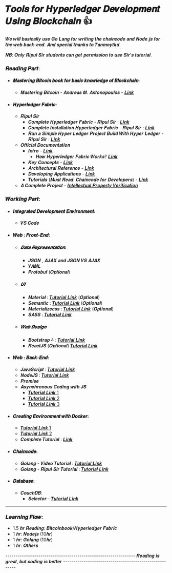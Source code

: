 # 𝑻𝒐𝒐𝒍𝒔 𝒇𝒐𝒓 𝑯𝒚𝒑𝒆𝒓𝒍𝒆𝒅𝒈𝒆𝒓 𝑫𝒆𝒗𝒆𝒍𝒐𝒑𝒎𝒆𝒏𝒕 𝑼𝒔𝒊𝒏𝒈 𝑩𝒍𝒐𝒄𝒌𝒄𝒉𝒂𝒊𝒏 :+1:
𝑾𝒆 𝒘𝒊𝒍𝒍 𝒃𝒂𝒔𝒊𝒄𝒂𝒍𝒍𝒚 𝒖𝒔𝒆 𝑮𝒐 𝑳𝒂𝒏𝒈 𝒇𝒐𝒓 𝒘𝒓𝒊𝒕𝒊𝒏𝒈 𝒕𝒉𝒆 𝒄𝒉𝒂𝒊𝒏𝒄𝒐𝒅𝒆 𝒂𝒏𝒅 𝑵𝒐𝒅𝒆.𝒋𝒔 𝒇𝒐𝒓 𝒕𝒉𝒆 𝒘𝒆𝒃 𝒃𝒂𝒄𝒌-𝒆𝒏𝒅. 𝑨𝒏𝒅 𝒔𝒑𝒆𝒄𝒊𝒂𝒍 𝒕𝒉𝒂𝒏𝒌𝒔 𝒕𝒐 𝑻𝒂𝒏𝒎𝒐𝒚𝒕𝒌𝒅. 

𝑵𝑩: 𝑶𝒏𝒍𝒚 𝑹𝒊𝒑𝒖𝒍 𝑺𝒊𝒓 𝒔𝒕𝒖𝒅𝒆𝒏𝒕𝒔 𝒄𝒂𝒏 𝒈𝒆𝒕 𝒑𝒆𝒓𝒎𝒊𝒔𝒔𝒊𝒐𝒏 𝒕𝒐 𝒖𝒔𝒆 𝑺𝒊𝒓'𝒔 𝒕𝒖𝒕𝒐𝒓𝒊𝒂𝒍.

### 𝑹𝒆𝒂𝒅𝒊𝒏𝒈 𝑷𝒂𝒓𝒕:

   - #### 𝑴𝒂𝒔𝒕𝒆𝒓𝒊𝒏𝒈 𝑩𝒊𝒕𝒄𝒐𝒊𝒏 𝒃𝒐𝒐𝒌 𝒇𝒐𝒓 𝒃𝒂𝒔𝒊𝒄 𝒌𝒏𝒐𝒘𝒍𝒆𝒅𝒈𝒆 𝒐𝒇 𝑩𝒍𝒐𝒄𝒌𝒄𝒉𝒂𝒊𝒏:
      - 𝑴𝒂𝒔𝒕𝒆𝒓𝒊𝒏𝒈 𝑩𝒊𝒕𝒄𝒐𝒊𝒏 - 𝑨𝒏𝒅𝒓𝒆𝒂𝒔 𝑴. 𝑨𝒏𝒕𝒐𝒏𝒐𝒑𝒐𝒖𝒍𝒐𝒔 - [𝑳𝒊𝒏𝒌](https://github.com/bitcoinbook/bitcoinbook/blob/develop/book.asciidoc?fbclid=IwAR1GH2Edmrgy-6diWSbAaZKcleOPgwKNlCK8ud6uT7DwbmGi0oTSlM3soT0)

   - #### 𝑯𝒚𝒑𝒆𝒓𝒍𝒆𝒅𝒈𝒆𝒓 𝑭𝒂𝒃𝒓𝒊𝒄:
      - 𝑹𝒊𝒑𝒖𝒍 𝑺𝒊𝒓
         - 𝑪𝒐𝒎𝒑𝒍𝒆𝒕𝒆 𝑯𝒚𝒑𝒆𝒓𝒍𝒆𝒅𝒈𝒆𝒓 𝑭𝒂𝒃𝒓𝒊𝒄 - 𝑹𝒊𝒑𝒖𝒍 𝑺𝒊𝒓 : [𝑳𝒊𝒏𝒌](https://drive.google.com/file/d/1woe-qC9IqSxPMfsdzblRsDWFnu7Uvs6e/view?usp=sharing)
         - 𝑪𝒐𝒎𝒑𝒍𝒆𝒕𝒆 𝑰𝒏𝒔𝒕𝒂𝒍𝒍𝒂𝒕𝒊𝒐𝒏 𝑯𝒚𝒑𝒆𝒓𝒍𝒆𝒅𝒈𝒆𝒓 𝑭𝒂𝒃𝒓𝒊𝒄 - 𝑹𝒊𝒑𝒖𝒍 𝑺𝒊𝒓 : [𝑳𝒊𝒏𝒌](https://drive.google.com/file/d/1b5uSIumKdf75bZ2DN3znaRdQWvUmvOkc/view?usp=sharing)
         - 𝑹𝒖𝒏 𝒂 𝑺𝒊𝒎𝒑𝒍𝒆 𝑯𝒚𝒑𝒆𝒓 𝑳𝒆𝒅𝒈𝒆𝒓 𝑷𝒓𝒐𝒋𝒆𝒄𝒕 𝑩𝒖𝒊𝒍𝒅 𝑾𝒊𝒕𝒉 𝑯𝒚𝒑𝒆𝒓 𝑳𝒆𝒅𝒈𝒆𝒓 - 𝑹𝒊𝒑𝒖𝒍 𝑺𝒊𝒓 : [𝑳𝒊𝒏𝒌](https://drive.google.com/file/d/14GPEKjiUfzRcTEFq1DDT4zSj2hXjVac0/view?usp=sharing)
      - 𝑶𝒇𝒇𝒊𝒄𝒊𝒂𝒍 𝑫𝒐𝒄𝒖𝒎𝒆𝒏𝒕𝒂𝒕𝒊𝒐𝒏
         - 𝑰𝒏𝒕𝒓𝒐 - [𝑳𝒊𝒏𝒌](https://hyperledger-fabric.readthedocs.io/en/release-1.4/whatis.html)
            - 𝑯𝒐𝒘 𝑯𝒚𝒑𝒆𝒓𝒍𝒆𝒅𝒈𝒆𝒓 𝑭𝒂𝒃𝒓𝒊𝒄 𝑾𝒐𝒓𝒌𝒔? [𝑳𝒊𝒏𝒌](https://medium.com/coinmonks/how-does-hyperledger-fabric-works-cdb68e6066f5)
         - 𝑲𝒆𝒚 𝑪𝒐𝒏𝒄𝒆𝒑𝒕𝒔 - [𝑳𝒊𝒏𝒌](https://hyperledger-fabric.readthedocs.io/en/release-1.4/key_concepts.html)
         - 𝑨𝒓𝒄𝒉𝒊𝒕𝒆𝒄𝒕𝒖𝒓𝒂𝒍 𝑹𝒆𝒇𝒆𝒓𝒆𝒏𝒄𝒆 - [𝑳𝒊𝒏𝒌](https://hyperledger-fabric.readthedocs.io/en/release-1.4/architecture.html)
         - 𝑫𝒆𝒗𝒆𝒍𝒐𝒑𝒊𝒏𝒈 𝑨𝒑𝒑𝒍𝒊𝒄𝒂𝒕𝒊𝒐𝒏𝒔 - [𝑳𝒊𝒏𝒌](https://hyperledger-fabric.readthedocs.io/en/release-1.4/developapps/developing_applications.html)
         - 𝑻𝒖𝒕𝒐𝒓𝒊𝒂𝒍𝒔 (𝑴𝒖𝒔𝒕 𝑹𝒆𝒂𝒅: 𝑪𝒉𝒂𝒊𝒏𝒄𝒐𝒅𝒆 𝒇𝒐𝒓 𝑫𝒆𝒗𝒆𝒍𝒐𝒑𝒆𝒓𝒔) - [𝑳𝒊𝒏𝒌](https://hyperledger-fabric.readthedocs.io/en/release-1.4/tutorials.html)
      - 𝑨 𝑪𝒐𝒎𝒑𝒍𝒆𝒕𝒆 𝑷𝒓𝒐𝒋𝒆𝒄𝒕 - [𝑰𝒏𝒕𝒆𝒍𝒍𝒆𝒄𝒕𝒖𝒂𝒍 𝑷𝒓𝒐𝒑𝒆𝒓𝒕𝒚 𝑽𝒆𝒓𝒊𝒇𝒊𝒄𝒂𝒕𝒊𝒐𝒏](https://github.com/BIJOY-SUST/Intellectual-Property-verification)

### 𝑾𝒐𝒓𝒌𝒊𝒏𝒈 𝑷𝒂𝒓𝒕:

   - #### 𝑰𝒏𝒕𝒆𝒈𝒓𝒂𝒕𝒆𝒅 𝑫𝒆𝒗𝒆𝒍𝒐𝒑𝒎𝒆𝒏𝒕 𝑬𝒏𝒗𝒊𝒓𝒐𝒏𝒎𝒆𝒏𝒕: 
      - 𝑽𝑺 𝑪𝒐𝒅𝒆

   - #### 𝑾𝒆𝒃 : 𝑭𝒓𝒐𝒏𝒕-𝑬𝒏𝒅:
      - ##### 𝑫𝒂𝒕𝒂 𝑹𝒆𝒑𝒓𝒆𝒔𝒆𝒏𝒕𝒂𝒕𝒊𝒐𝒏:
         - 𝑱𝑺𝑶𝑵 , 𝑨𝑱𝑨𝑿 𝒂𝒏𝒅 𝑱𝑺𝑶𝑵 𝑽𝑺 𝑨𝑱𝑨𝑿
         - 𝒀𝑨𝑴𝑳
         - 𝑷𝒓𝒐𝒕𝒐𝒃𝒖𝒇 (𝑶𝒑𝒕𝒊𝒐𝒏𝒂𝒍)
      - ##### 𝑼𝑰
         - 𝑴𝒂𝒕𝒆𝒓𝒊𝒂𝒍 : [𝑻𝒖𝒕𝒐𝒓𝒊𝒂𝒍 𝑳𝒊𝒏𝒌](https://material-ui.com/) (𝑶𝒑𝒕𝒊𝒐𝒏𝒂𝒍)
         - 𝑺𝒆𝒎𝒂𝒏𝒕𝒊𝒄 : [𝑻𝒖𝒕𝒐𝒓𝒊𝒂𝒍 𝑳𝒊𝒏𝒌](https://semantic-ui.com/) (𝑶𝒑𝒕𝒊𝒐𝒏𝒂𝒍)
         - 𝑴𝒂𝒕𝒆𝒓𝒊𝒂𝒍𝒊𝒛𝒆𝒄𝒔𝒔 : [𝑻𝒖𝒕𝒐𝒓𝒊𝒂𝒍 𝑳𝒊𝒏𝒌](https://materializecss.com/) (𝑶𝒑𝒕𝒊𝒐𝒏𝒂𝒍)
         - 𝑺𝑨𝑺𝑺 : [𝑻𝒖𝒕𝒐𝒓𝒊𝒂𝒍 𝑳𝒊𝒏𝒌](https://github.com/BIJOY-SUST/Tools-for-Hyperledger-Development-Using-Blockchain/tree/master/Tutorials/Udemy%20-%20The%20Complete%20Sass%20%26%20SCSS%20Course%20From%20Beginner%20to%20Advanced)
      - ##### 𝑾𝒆𝒃 𝑫𝒆𝒔𝒊𝒈𝒏
         - 𝑩𝒐𝒐𝒕𝒔𝒕𝒓𝒂𝒑 4 : [𝑻𝒖𝒕𝒐𝒓𝒊𝒂𝒍 𝑳𝒊𝒏𝒌](https://github.com/BIJOY-SUST/Tools-for-Hyperledger-Development-Using-Blockchain/tree/master/Tutorials/Udemy%20-%20Bootstrap%204%20From%20Scratch%20With%205%20Projects)
         - 𝑹𝒆𝒂𝒄𝒕𝑱𝑺 (𝑶𝒑𝒕𝒊𝒐𝒏𝒂𝒍) [𝑻𝒖𝒕𝒐𝒓𝒊𝒂𝒍 𝑳𝒊𝒏𝒌](https://github.com/yudi43/React---The-Complete-Guide--incl-Hooks--React-Router--Redux-)

   - #### 𝑾𝒆𝒃 : 𝑩𝒂𝒄𝒌-𝑬𝒏𝒅:
      - 𝑱𝒂𝒗𝒂𝑺𝒄𝒓𝒊𝒑𝒕 : [𝑻𝒖𝒕𝒐𝒓𝒊𝒂𝒍 𝑳𝒊𝒏𝒌](https://github.com/BIJOY-SUST/Tools-for-Hyperledger-Development-Using-Blockchain/tree/master/Tutorials/Udemy%20-%20The%20Complete%20JavaScript%20Course%202019%20Build%20Real%20Projects!)
      - 𝑵𝒐𝒅𝒆𝑱𝑺 : [𝑻𝒖𝒕𝒐𝒓𝒊𝒂𝒍 𝑳𝒊𝒏𝒌](https://github.com/BIJOY-SUST/Tools-for-Hyperledger-Development-Using-Blockchain/tree/master/Tutorials/Udemy%20-%20The%20Complete%20Node.js%20Developer%20Course%20(3rd%20Edition))
      - 𝑷𝒓𝒐𝒎𝒊𝒔𝒆
      - 𝑨𝒔𝒚𝒏𝒄𝒉𝒓𝒐𝒏𝒐𝒖𝒔 𝑪𝒐𝒅𝒊𝒏𝒈 𝒘𝒊𝒕𝒉 𝑱𝑺 
         - [𝑻𝒖𝒕𝒐𝒓𝒊𝒂𝒍 𝑳𝒊𝒏𝒌 1](https://medium.com/codingthesmartway-com-blog/async-programming-with-javascript-callbacks-promises-and-async-await-980e3f144185)
         - [𝑻𝒖𝒕𝒐𝒓𝒊𝒂𝒍 𝑳𝒊𝒏𝒌 2](https://medium.com/quick-code/javascript-promises-in-twenty-minutes-3aac5b65b887)
         - [𝑻𝒖𝒕𝒐𝒓𝒊𝒂𝒍 𝑳𝒊𝒏𝒌 3](https://dzone.com/articles/asynchronous-javascript-1)



   - #### 𝑪𝒓𝒆𝒂𝒕𝒊𝒏𝒈 𝑬𝒏𝒗𝒊𝒓𝒐𝒏𝒎𝒆𝒏𝒕 𝒘𝒊𝒕𝒉 𝑫𝒐𝒄𝒌𝒆𝒓:
      - [𝑻𝒖𝒕𝒐𝒓𝒊𝒂𝒍 𝑳𝒊𝒏𝒌 1](https://www.youtube.com/watch?v=wCTTHhehJbU)
      - [𝑻𝒖𝒕𝒐𝒓𝒊𝒂𝒍 𝑳𝒊𝒏𝒌 2](https://www.youtube.com/playlist?list=PLhW3qG5bs-L99pQsZ74f-LC-tOEsBp2rK)
      - 𝑪𝒐𝒎𝒑𝒍𝒆𝒕𝒆 𝑻𝒖𝒕𝒐𝒓𝒊𝒂𝒍 : [𝑳𝒊𝒏𝒌](https://github.com/BIJOY-SUST/Tools-for-Hyperledger-Development-Using-Blockchain/tree/master/Tutorials/Udemy%20-%20Docker%20Mastery%20The%20Complete%20Toolset%20From%20a%20Docker%20Captain)

   - #### 𝑪𝒉𝒂𝒊𝒏𝒄𝒐𝒅𝒆:
      - 𝑮𝒐𝒍𝒂𝒏𝒈 - 𝑽𝒊𝒅𝒆𝒐 𝑻𝒖𝒕𝒐𝒓𝒊𝒂𝒍 : [𝑻𝒖𝒕𝒐𝒓𝒊𝒂𝒍 𝑳𝒊𝒏𝒌](https://github.com/BIJOY-SUST/Tools-for-Hyperledger-Development-Using-Blockchain/tree/master/Tutorials/Udemy%20-%20Go%20The%20Complete%20Developer's%20Guide(Golang))
      - 𝑮𝒐𝒍𝒂𝒏𝒈 - 𝑹𝒊𝒑𝒖𝒍 𝑺𝒊𝒓 𝑻𝒖𝒕𝒐𝒓𝒊𝒂𝒍 : [𝑻𝒖𝒕𝒐𝒓𝒊𝒂𝒍 𝑳𝒊𝒏𝒌](https://drive.google.com/file/d/1o2qa2qu7NULmT2tTi9W98IjessxiwkHg/view?usp=sharing)

   - #### 𝑫𝒂𝒕𝒂𝒃𝒂𝒔𝒆:
      - 𝑪𝒐𝒖𝒄𝒉𝑫𝑩:
         - 𝑺𝒆𝒍𝒆𝒄𝒕𝒐𝒓 - [𝑻𝒖𝒕𝒐𝒓𝒊𝒂𝒍 𝑳𝒊𝒏𝒌](https://docs.couchdb.org/en/2.2.0/api/database/find.html)
         
-----------------------------------------------------------------------------------------------------------------------------

### 𝑳𝒆𝒂𝒓𝒏𝒊𝒏𝒈 𝑭𝒍𝒐𝒘:
   - 1.5 𝒉𝒓 𝑹𝒆𝒂𝒅𝒊𝒏𝒈: 𝑩𝒊𝒕𝒄𝒐𝒊𝒏𝒃𝒐𝒐𝒌/𝑯𝒚𝒑𝒆𝒓𝒍𝒆𝒅𝒈𝒆𝒓 𝑭𝒂𝒃𝒓𝒊𝒄
   - 1 𝒉𝒓: 𝑵𝒐𝒅𝒆𝒋𝒔 (10𝒉𝒓)
   - 1 𝒉𝒓: 𝑮𝒐𝒍𝒂𝒏𝒈 (10𝒉𝒓)
   - 1 𝒉𝒓: 𝑶𝒕𝒉𝒆𝒓𝒔

--------------------------------------------------------------- 𝑹𝒆𝒂𝒅𝒊𝒏𝒈 𝒊𝒔 𝒈𝒓𝒆𝒂𝒕, 𝒃𝒖𝒕 𝒄𝒐𝒅𝒊𝒏𝒈 𝒊𝒔 𝒃𝒆𝒕𝒕𝒆𝒓 -------------------------------------------------------
